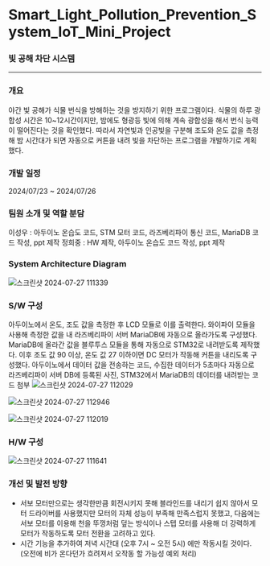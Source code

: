 # Smart_Light_Pollution_Prevention_System_IoT_Mini_Project

### 빛 공해 차단 시스템
---
### 개요

야간 빛 공해가 식물 번식을 방해하는 것을 방지하기 위한 프로그램이다.
식물의 하루 광합성 시간은 10~12시간이지만, 밤에도 형광등 빛에 의해 계속 광합성을 해서 번식 능력이 떨어진다는 것을 확인했다.
따라서 자연빛과 인공빛을 구분해 조도와 온도 값을 측정해 밤 시간대가 되면 자동으로 커튼을 내려 빛을 차단하는 프로그램을 개발하기로 계획했다.


### 개발 일정
2024/07/23 ~ 2024/07/26


### 팀원 소개 및 역할 분담
이성우 : 아두이노 온습도 코드, STM 모터 코드, 라즈베리파이 통신 코드, MariaDB 코드 작성, ppt 제작 
정희중 : HW 제작, 아두이노 온습도 코드 작성, ppt 제작



### System Architecture Diagram
![스크린샷 2024-07-27 111339](https://github.com/user-attachments/assets/91179857-1b02-4195-9df1-a1a69e0e7b9c)


### S/W 구성
아두이노에서 온도, 조도 값을 측정한 후 LCD 모듈로 이를 출력한다.
와이파이 모듈을 사용해 측정한 값을 내 라즈베리파이 서버 MariaDB에 자동으로 올라가도록 구성했다.
MariaDB에 올라간 값을 블루투스 모듈을 통해 자동으로 STM32로 내려받도록 제작했다.
이후 조도 값 90 이상, 온도 값 27 이하이면 DC 모터가 작동해 커튼을 내리도록 구성했다.
아두이노에서 데이터 값을 전송하는 코드, 수집한 데이터가 5초마다 자동으로 라즈베리파이 서버 DB에 등록된 사진, STM32에서 MariaDB의 데이터를 내려받는 코드 첨부
![스크린샷 2024-07-27 112029](https://github.com/user-attachments/assets/8ba6be79-3a9d-431c-914f-b986072d28d5)

![스크린샷 2024-07-27 112946](https://github.com/user-attachments/assets/b6c1cfc6-cf46-4fbf-965a-677e266e5c30)

![스크린샷 2024-07-27 112019](https://github.com/user-attachments/assets/40c22806-c52f-47da-a32f-fe8931f8a831)


### H/W 구성
![스크린샷 2024-07-27 111641](https://github.com/user-attachments/assets/7020d69b-15c0-4278-bbc6-29f96d245ae3)


### 개선 및 발전 방향
- 서보 모터만으로는 생각한만큼 회전시키지 못해 블라인드를 내리기 쉽지 않아서 모터 드라이버를 사용했지만 모터의 자체 성능이 부족해 만족스럽지 못했고, 다음에는 서보 모터를 이용해 천을 뚜껑처럼 덮는 방식이나 스텝 모터를 사용해 더 강력하게 모터가 작동하도록 모터 전환을 고려하고 있다.
- 시간 기능을 추가하여 저녁 시간대 (오후 7시 ~ 오전 5시) 에만 작동시킬 것이다. (오전에 비가 온다던가 흐려져서 오작동 할 가능성 예외 처리)



